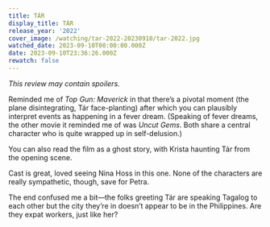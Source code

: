 ```yaml
---
title: TÁR
display_title: TÁR
release_year: '2022'
cover_image: /watching/tar-2022-20230910/tar-2022.jpg
watched_date: 2023-09-10T00:00:00.000Z
date: 2023-09-10T23:36:26.000Z
rewatch: false
---
```

_This review may contain spoilers._

Reminded me of _Top Gun: Maverick_ in that there’s a pivotal moment (the plane disintegrating, Tár face-planting) after which you can plausibly interpret events as happening in a fever dream. (Speaking of fever dreams, the other movie it reminded me of was _Uncut Gems_. Both share a central character who is quite wrapped up in self-delusion.)

You can also read the film as a ghost story, with Krista haunting Tár from the opening scene.

Cast is great, loved seeing Nina Hoss in this one. None of the characters are really sympathetic, though, save for Petra. 

The end confused me a bit—the folks greeting Tár are speaking Tagalog to each other but the city they’re in doesn’t appear to be in the Philippines. Are they expat workers, just like her?
